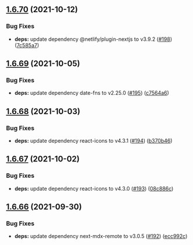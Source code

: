 ## [1.6.70](https://github.com/dds/bosabosa.org/compare/v1.6.69...v1.6.70) (2021-10-12)


### Bug Fixes

* **deps:** update dependency @netlify/plugin-nextjs to v3.9.2 ([#198](https://github.com/dds/bosabosa.org/issues/198)) ([7c585a7](https://github.com/dds/bosabosa.org/commit/7c585a721643582e13b2c89d8d6379052e8b3133))



## [1.6.69](https://github.com/dds/bosabosa.org/compare/v1.6.68...v1.6.69) (2021-10-05)


### Bug Fixes

* **deps:** update dependency date-fns to v2.25.0 ([#195](https://github.com/dds/bosabosa.org/issues/195)) ([c7564a6](https://github.com/dds/bosabosa.org/commit/c7564a658ecaa327918290c78429ff0ce2ec1342))



## [1.6.68](https://github.com/dds/bosabosa.org/compare/v1.6.67...v1.6.68) (2021-10-03)


### Bug Fixes

* **deps:** update dependency react-icons to v4.3.1 ([#194](https://github.com/dds/bosabosa.org/issues/194)) ([b370b46](https://github.com/dds/bosabosa.org/commit/b370b46a002f2976d1d6a92fcfb3fc7d5a9a2df5))



## [1.6.67](https://github.com/dds/bosabosa.org/compare/v1.6.66...v1.6.67) (2021-10-02)


### Bug Fixes

* **deps:** update dependency react-icons to v4.3.0 ([#193](https://github.com/dds/bosabosa.org/issues/193)) ([08c886c](https://github.com/dds/bosabosa.org/commit/08c886caa45e01ea0bcc39801341ad12f6e876c7))



## [1.6.66](https://github.com/dds/bosabosa.org/compare/v1.6.65...v1.6.66) (2021-09-30)


### Bug Fixes

* **deps:** update dependency next-mdx-remote to v3.0.5 ([#192](https://github.com/dds/bosabosa.org/issues/192)) ([ecc992c](https://github.com/dds/bosabosa.org/commit/ecc992c08cb55af1815f8f252211bf3ff6da5405))



